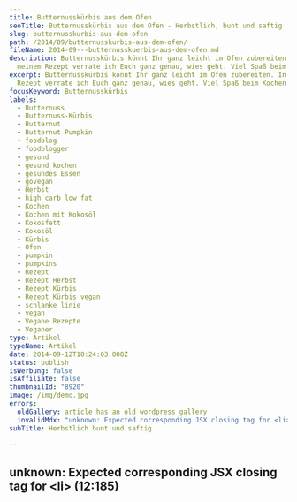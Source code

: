 ```yaml
---
title: Butternusskürbis aus dem Ofen
seoTitle: Butternusskürbis aus dem Ofen - Herbstlich, bunt und saftig
slug: butternusskurbis-aus-dem-ofen
path: /2014/09/butternusskurbis-aus-dem-ofen/
fileName: 2014-09---butternusskuerbis-aus-dem-ofen.md
description: Butternusskürbis könnt Ihr ganz leicht im Ofen zubereiten. In
  meinem Rezept verrate ich Euch ganz genau, wies geht. Viel Spaß beim Kochen!
excerpt: Butternusskürbis könnt Ihr ganz leicht im Ofen zubereiten. In meinem
  Rezept verrate ich Euch ganz genau, wies geht. Viel Spaß beim Kochen!
focusKeyword: Butternusskürbis
labels:
  - Butternuss
  - Butternuss-Kürbis
  - Butternut
  - Butternut Pumpkin
  - foodblog
  - foodblogger
  - gesund
  - gesund kochen
  - gesundes Essen
  - govegan
  - Herbst
  - high carb low fat
  - Kochen
  - Kochen mit Kokosöl
  - Kokosfett
  - Kokosöl
  - Kürbis
  - Ofen
  - pumpkin
  - pumpkins
  - Rezept
  - Rezept Herbst
  - Rezept Kürbis
  - Rezept Kürbis vegan
  - schlanke linie
  - vegan
  - Vegane Rezepte
  - Veganer
type: Artikel
typeName: Artikel
date: 2014-09-12T10:24:03.000Z
status: publish
isWerbung: false
isAffiliate: false
thumbnailId: "8920"
image: /img/demo.jpg
errors:
  oldGallery: article has an old wordpress gallery
  invalidMdx: "unknown: Expected corresponding JSX closing tag for <li> (12:185)"
subTitle: Herbstlich bunt und saftig
  
---
```


## unknown: Expected corresponding JSX closing tag for &lt;li> (12:185)

<!--
Nachdem der Herzmann und ich letztes Wochenende von unserem Ausflug ins Allgäu
ein paar wunderbare Kürbisse mitgebracht haben, habe ich vorgestern das erste
Experiment damit gewagt und siehe da: Es ist gelungen.

Selbstverständlich möchte ich Euch gerne daran teilhaben lassen. Hier ist für
Euch mein

## Butternusskürbis aus dem Ofen<small>(Rezept für 2 Portionen)</small> **Zutaten** <ul><li>1 mittelgroßer, reifer Butternusskürbis

![Butternusskürbis](http://cardamonchai.com/wp-content/uploads/2014/09/ofenkc3bcrbis-14-640x853.jpg "[ ](https://www.flickr.com/photos/99929697@N07/)  Herbstlich bunt und saftig")

<small>(wir hatten einen mittleren und einen kleinen Kübis zu zweit, das war
eindeutig zu
viel)</small></li><li>Kokosfett</li><li>Meersalz</li><li>Rosmarin</li><li>Pfeffer</li><li>Backblech</li><li>Backpapier</li></ul>
**Zubereitung**

Zunächst den Kürbis sehr gut unter fließendem Wasser, am besten mit einer Bürste
reinigen, die Schale wird nämlich später mitgegessen. Im Anschluss den Kürbis
mit einem scharfen Messer in zwei Hälften teilen und die Kerne mit einem Löffel
heraus schaben. Vorsicht, dabei nicht zu viel Fruchtfleisch entfernen!

Den Ofen auf 180 Grad vorheizen, ein Backblech mit Backpapier bestücken und die
beiden Kürbishälften darauf platzieren. Je nachdem, ob Euer Kokosfett fest ist,
oder flüssig, entweder kleine Flocken davon auf die Kürbishälften streuen, oder
diese damit bestreichen. Mit Meersalz und Pfeffer gut würzen und die
Rosmarinzweige darüber legen.

[gallery link="none" columns="4" type="rectangular" size="medium"
ids="8920,8924,8923,8922"]

Das Backblech in den Ofen schieben und den Kürbis ca. 35 - 40 Minuten backen.
Die Backzeit kann prima nutzen, um eine Beilage zuzubereiten, ich habe ein paar
Dinkelnudeln mit einer einfachen Tomatensauce mit etwas Chili, Knoblauch und
Sojaschnetzeln dazu gereicht, gut vorstellen könnte ich mir z. B. auch
[Tabulé](//2014/08/31/dahl-linsen-mit-kokos-und-spinat-an-tabule/) oder z. B.
Wildreis. Der Phantasie sind hier keine Grenzen gesetzt.

[gallery columns="2" link="none" size="medium" type="rectangular"
ids="8927,8926"]

Kurz vor Ablauf der Backzeit mit einer Gabel prüfen, ob der Kürbis schön weich
geworden ist und diese, sollte dies nicht der Fall sein, um ein paar Minuten
verlängern. Den Kürbis zusammen mit der Beilage auf den Tellern anrichten und
servieren. Dies kann im Ganzen geschehen, wie bei uns auf den Bildern zu sehen
oder auch in mundgerechten Stückchen, die man übrigens auch gut abkühlen lassen
und zu einem Salat oder Chutney weiterverarbeiten kann.

Guten Appetit!

Kussi Anne &lt;3

[gallery link="none" type="rectangular" size="medium" ids="8922,8929,8937"]

-->

  